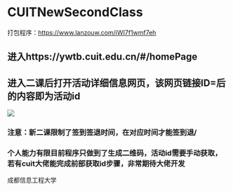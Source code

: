 # CUITNewSecondClass
打包程序：https://www.lanzouw.com/iWI7f1wmf7eh
## 进入https://ywtb.cuit.edu.cn/#/homePage
## 进入二课后打开活动详细信息网页，该网页链接ID=后的内容即为活动id
![]([https://github.com/Temorning/NewSecondClass/blob/main/image/a70a85f597841e28d6374a932e0a64d8.png](https://github.com/Temorning/CUITNewSecondClass/blob/main/image/%E5%B1%8F%E5%B9%95%E6%88%AA%E5%9B%BE%202024-05-17%20232422.png))
### 注意：新二课限制了签到签退时间，在对应时间才能签到退/
### 个人能力有限目前程序只做到了生成二维码，活动id需要手动获取，若有cuit大佬能完成前部获取id步骤，非常期待大佬开发
成都信息工程大学

